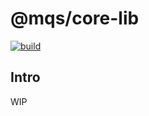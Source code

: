 # @mqs/core-lib

<p align="left">
  <a aria-label="Build" href="https://github.com/mqschwanda/nextjs-monorepo/actions?query=workflow%3ACI">
    <img alt="build" src="https://img.shields.io/github/workflow/status/mqschwanda/nextjs-monorepo/CI-web-app/main?label=CI&logo=github&style=flat-quare&labelColor=000000" />
  </a>
</p>

## Intro

WIP
